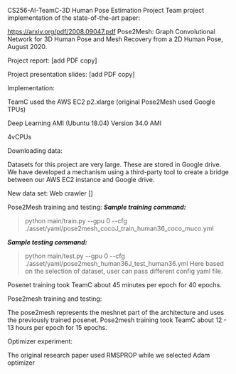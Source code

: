 CS256-AI-TeamC-3D Human Pose Estimation Project
Team project implementation of the state-of-the-art paper:

https://arxiv.org/pdf/2008.09047.pdf Pose2Mesh: Graph Convolutional Network for 3D Human Pose and Mesh Recovery from a 2D Human Pose, August 2020.

Project report: [add PDF copy]

Project presentation slides: [add PDF copy]

Implementation:

TeamC used the AWS EC2 p2.xlarge (original Pose2Mesh used Google TPUs)

Deep Learning AMI (Ubuntu 18.04) Version 34.0 AMI

4vCPUs

Downloading data:

Datasets for this project are very large. These are stored in Google drive. We have developed a mechanism using a third-party tool to create a bridge between our AWS EC2 instance and Google drive.

New data set: Web crawler []

Pose2Mesh training and testing:
***Sample training command:***
> python main/train.py --gpu 0 --cfg ./asset/yaml/pose2mesh_cocoJ_train_human36_coco_muco.yml

***Sample testing command:***
> python main/test.py --gpu 0 --cfg ./asset/yaml/pose2mesh_human36J_test_human36.yml
Here based on the selection of dataset, user can pass different config yaml file.

Posenet training took TeamC about 45 minutes per epoch for 40 epochs.

Pose2mesh training and testing:

The pose2mesh represents the meshnet part of the architecture and uses the previously trained posenet. Pose2mesh training took TeamC about 12 - 13 hours per epoch for 15 epochs.

Optimizer experiment:

The original research paper used RMSPROP while we selected Adam optimizer
